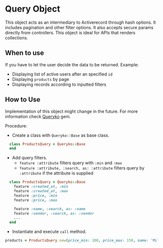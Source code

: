 # Query Object
This object acts as an intermediary to Activerecord through hash options.
It includes pagination and other filter options.
It also accepts secure params directly from controllers.
This object is ideal for APIs that renders collections.

## When to use
If you have to let the user decide the data to be returned. Example:
- Displaying list of active users after an specified `id`
- Displaying `products` by page
- Displaying records according to inputted filters

## How to Use
Implementation of this object might change in the future.
For more information check [Queryko](https://github.com/neume/queryko) gem.

Procedure:

- Create a class with `Queryko::Base` as base class.
``` ruby
  class ProductsQuery < Queryko::Base
  end
```
- Add query filters.
  - `feature :attribute` filters query with `:min` and `:max`
  - `feature :attribute, :search, as: :attribute` filters query by `:attribute` if the attribute is supplied
```ruby
  class ProductsQuery < Queryko::Base
    feature :created_at, :min
    feature :created_at, :max
    feature :price, :min
    feature :price, :max

    feature :name, :search, as: :name
    feature :vendor, :search, as: :vendor
    ...
  end
```
- Instantiate and execute `call` method.
```ruby
products = ProductsQuery.new(price_min: 100, price_max: 150, name: 'Milk').call
```
